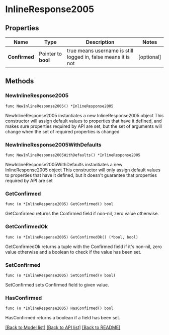 # InlineResponse2005

## Properties

Name | Type | Description | Notes
------------ | ------------- | ------------- | -------------
**Confirmed** | Pointer to **bool** | true means username is still logged in, false means it is not | [optional] 

## Methods

### NewInlineResponse2005

`func NewInlineResponse2005() *InlineResponse2005`

NewInlineResponse2005 instantiates a new InlineResponse2005 object
This constructor will assign default values to properties that have it defined,
and makes sure properties required by API are set, but the set of arguments
will change when the set of required properties is changed

### NewInlineResponse2005WithDefaults

`func NewInlineResponse2005WithDefaults() *InlineResponse2005`

NewInlineResponse2005WithDefaults instantiates a new InlineResponse2005 object
This constructor will only assign default values to properties that have it defined,
but it doesn't guarantee that properties required by API are set

### GetConfirmed

`func (o *InlineResponse2005) GetConfirmed() bool`

GetConfirmed returns the Confirmed field if non-nil, zero value otherwise.

### GetConfirmedOk

`func (o *InlineResponse2005) GetConfirmedOk() (*bool, bool)`

GetConfirmedOk returns a tuple with the Confirmed field if it's non-nil, zero value otherwise
and a boolean to check if the value has been set.

### SetConfirmed

`func (o *InlineResponse2005) SetConfirmed(v bool)`

SetConfirmed sets Confirmed field to given value.

### HasConfirmed

`func (o *InlineResponse2005) HasConfirmed() bool`

HasConfirmed returns a boolean if a field has been set.


[[Back to Model list]](../README.md#documentation-for-models) [[Back to API list]](../README.md#documentation-for-api-endpoints) [[Back to README]](../README.md)


